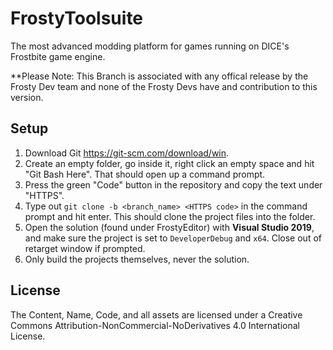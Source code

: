 # FrostyToolsuite
The most advanced modding platform for games running on DICE's Frostbite game engine.

**Please Note: This Branch is associated with any offical release by the Frosty Dev team and none of the Frosty Devs have and contribution to this version. 

## Setup

1. Download Git https://git-scm.com/download/win.
2. Create an empty folder, go inside it, right click an empty space and hit "Git Bash Here". That should open up a command prompt.
3. Press the green "Code" button in the repository and copy the text under "HTTPS".
4. Type out ``git clone -b <branch_name> <HTTPS code>`` in the command prompt and hit enter. This should clone the project files into the folder.
5. Open the solution (found under FrostyEditor) with **Visual Studio 2019**, and make sure the project is set to ``DeveloperDebug`` and ``x64``. Close out of retarget window if prompted.
6. Only build the projects themselves, never the solution.

## License
The Content, Name, Code, and all assets are licensed under a Creative Commons Attribution-NonCommercial-NoDerivatives 4.0 International License.

